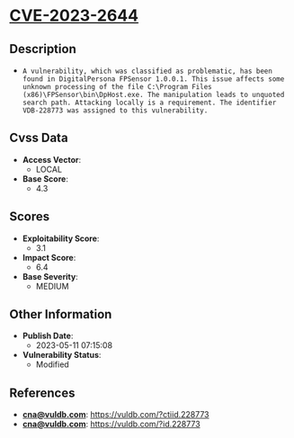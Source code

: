 
# [CVE-2023-2644](https://vuldb.com/?ctiid.228773)

## Description

- `A vulnerability, which was classified as problematic, has been found in DigitalPersona FPSensor 1.0.0.1. This issue affects some unknown processing of the file C:\Program Files (x86)\FPSensor\bin\DpHost.exe. The manipulation leads to unquoted search path. Attacking locally is a requirement. The identifier VDB-228773 was assigned to this vulnerability.`

## Cvss Data

- **Access Vector**:
  - LOCAL
- **Base Score**:
  - 4.3

## Scores

- **Exploitability Score**:
  - 3.1
- **Impact Score**:
  - 6.4
- **Base Severity**:
  - MEDIUM

## Other Information

- **Publish Date**:
  - 2023-05-11 07:15:08
- **Vulnerability Status**:
  - Modified

## References

- **cna@vuldb.com**: https://vuldb.com/?ctiid.228773
- **cna@vuldb.com**: https://vuldb.com/?id.228773
